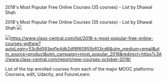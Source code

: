 2018's Most Popular Free Online Courses (35 courses) - List by Dhawal Shah

2018's Most Popular Free Online Courses (35 courses) - List by Dhawal Shah
![](../_resources/3f8cb0c7a72ba32990dd7a0a9ef050a2.png)

![](../_resources/02cb421c663d95804a8649a615a31180.png)https://www.class-central.com/list/2018-s-most-popular-free-online-courses-wdtww?autoLogin=53c8d593ed1e4db2df8f60955bf03cd6&utm_medium=email&utm_source=product&utm_campaign=most_popular_2018&redirect=https%3A//www.class-central.com/report/new-courses-october-2018/

List of the top enrolled courses from each of the major MOOC platforms: Coursera, edX, Udacity, and FutureLearn.